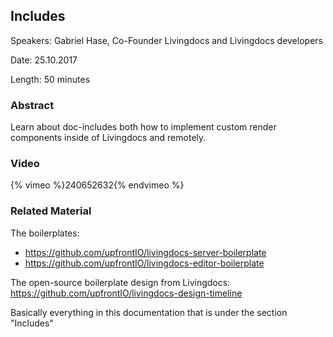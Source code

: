 ## Includes

Speakers: Gabriel Hase, Co-Founder Livingdocs and Livingdocs developers

Date: 25.10.2017

Length: 50 minutes

### Abstract

Learn about doc-includes both how to implement custom render components inside of Livingdocs and remotely.

### Video

{% vimeo %}240652632{% endvimeo %}

### Related Material

The boilerplates:
- https://github.com/upfrontIO/livingdocs-server-boilerplate
- https://github.com/upfrontIO/livingdocs-editor-boilerplate

The open-source boilerplate design from Livingdocs: https://github.com/upfrontIO/livingdocs-design-timeline

Basically everything in this documentation that is under the section "Includes"
